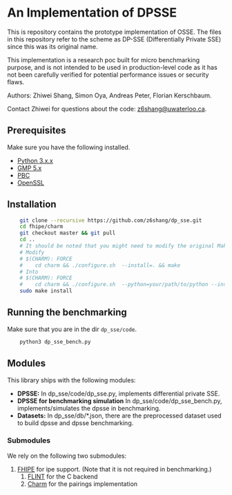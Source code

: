 # An Implementation of DPSSE

This is repository contains the prototype implementation of OSSE. The files in this repository refer to the scheme as DP-SSE (Differentially Private SSE) since this was its original name.

This implementation is a research poc built for micro benchmarking purpose, and is not intended to be used in production-level code as it has not been carefully verified for potential performance issues or security flaws.

Authors: Zhiwei Shang, Simon Oya, Andreas Peter, Florian Kerschbaum.

Contact Zhiwei for questions about the code: z6shang@uwaterloo.ca.

## Prerequisites

Make sure you have the following installed.

 * [Python 3.x.x](https://www.python.org/downloads/release/python-350/)
 * [GMP 5.x](http://gmplib.org/)
 * [PBC](http://crypto.stanford.edu/pbc/download.html) 
 * [OpenSSL](http://www.openssl.org/source/)

 ## Installation 

```bash
    git clone --recursive https://github.com/z6shang/dp_sse.git
    cd fhipe/charm
    git checkout master && git pull
    cd ..
    # It should be noted that you might need to modify the original Makefile in the following way if you are using conda environments
    # Modify 
    # $(CHARM): FORCE
    #    cd charm && ./configure.sh  --install=. && make
    # Into
    # $(CHARM): FORCE
    #	 cd charm && ./configure.sh  --python=your/path/to/python --install=. && make
    sudo make install
```

## Running the benchmarking

Make sure that you are in the dir `dp_sse/code`.

```bash
	python3 dp_sse_bench.py
```

## Modules

This library ships with the following modules:

 * **DPSSE:** In dp_sse/code/dp_sse.py, implements differential private SSE.
 * **DPSSE for benchmarking simulation** In dp_sse/code/dp_sse_bench.py, implements/simulates the dpsse in benchmarking.
 * **Datasets:** In dp_sse/db/*.json, there are the preprocessed dataset used to build dpsse and dpsse benchmarking.

### Submodules

We rely on the following two submodules:
1. [FHIPE](https://github.com/kevinlewi/fhipe) for ipe support. (Note that it is not required in benchmarking.)
   1. [FLINT](http://flintlib.org/) for the C backend 
   2. [Charm](http://charm-crypto.com/) for the pairings implementation 
